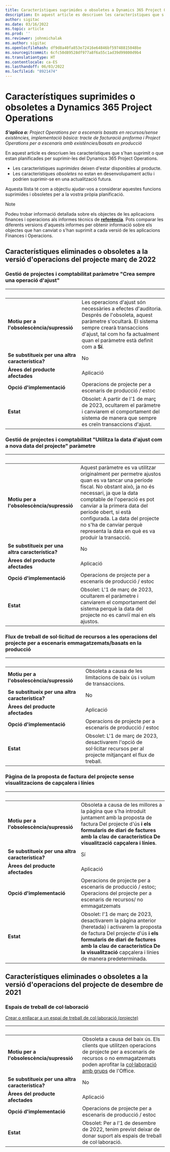 ```yaml
---
title: Característiques suprimides o obsoletes a Dynamics 365 Project Operations
description: En aquest article es descriuen les característiques que s'han suprimit o que estan planificades per suprimir-les del Dynamics 365 Project Operations.
author: sigitac
ms.date: 03/16/2022
ms.topic: article
ms.prod: ''
ms.reviewer: johnmichalak
ms.author: sigitac
ms.openlocfilehash: df9d8a40fa853e72416e64846bf59748815048be
ms.sourcegitcommit: 6cfc50d89528df977a8f6a55c1ad39d99800d9b4
ms.translationtype: HT
ms.contentlocale: ca-ES
ms.lasthandoff: 06/03/2022
ms.locfileid: "8921474"
---
```

# <a name="removed-or-deprecated-features-in-dynamics-365-project-operations"></a>Característiques suprimides o obsoletes a Dynamics 365 Project Operations

_**S'aplica a:** Project Operations per a escenaris basats en recursos/sense existències, implementació bàsica: tracte de facturació proforma i Project Operations per a escenaris amb existències/basats en producció_

En aquest article es descriuen les característiques que s'han suprimit o que estan planificades per suprimir-les del Dynamics 365 Project Operations.

- Les característiques *suprimides* deixen d'estar disponibles al producte.
- Les característiques *obsoletes* no estan en desenvolupament actiu i podrien suprimir-se en una actualització futura.

Aquesta llista té com a objectiu ajudar-vos a considerar aquestes funcions suprimides i obsoletes per a la vostra pròpia planificació.

> [!NOTE]
> Podeu trobar informació detallada sobre els objectes de les aplicacions finances i operacions als informes tècnics de [**referència**](/dynamics/s-e/global/axtechrefrep_61). Pots comparar les diferents versions d'aquests informes per obtenir informació sobre els objectes que han canviat o s'han suprimit a cada versió de les aplicacions Finances i Operacions.

## <a name="features-removed-or-deprecated-in-the-project-operations-march-2022-release"></a>Característiques eliminades o obsoletes a la versió d'operacions del projecte març de 2022

### <a name="project-management-and-accounting-always-create-adjustment-transaction-parameter"></a>Gestió de projectes i comptabilitat paràmetre "Crea sempre una operació d'ajust"

| &nbsp; | &nbsp; |
|--------|--------|
| **Motiu per a l'obsolescència/supressió** | Les operacions d'ajust són necessàries a efectes d'auditoria. Després de l'obsoleta, aquest paràmetre s'ocultarà. El sistema sempre crearà transaccions d'ajust, tal com ho fa actualment quan el paràmetre està definit com a **Sí**. |
| **Se substitueix per una altra característica?** | No |
| **Àrees del producte afectades** | Aplicació |
| **Opció d'implementació** | Operacions de projecte per a escenaris de producció / estoc |
| **Estat** | Obsolet: A partir de l'1 de març de 2023, ocultarem el paràmetre i canviarem el comportament del sistema de manera que sempre es creïn transaccions d'ajust. |

### <a name="project-management-and-accounting-use-adjustment-date-as-new-project-date-parameter"></a>Gestió de projectes i comptabilitat "Utilitza la data d'ajust com a nova data del projecte" paràmetre

| &nbsp; | &nbsp; |
|--------|--------|
| **Motiu per a l'obsolescència/supressió** | Aquest paràmetre es va utilitzar originalment per permetre ajustos quan es va tancar una període fiscal. No obstant això, ja no és necessari, ja que la data comptable de l'operació es pot canviar a la primera data del període obert, si està configurada. La data del projecte no s'ha de canviar perquè representa la data en què es va produir la transacció. |
| **Se substitueix per una altra característica?** | No |
| **Àrees del producte afectades** | Aplicació |
| **Opció d'implementació** | Operacions de projecte per a escenaris de producció / estoc |
| **Estat** | Obsolet: L'1 de març de 2023, ocultarem el paràmetre i canviarem el comportament del sistema perquè la data del projecte no es canviï mai en els ajustos. |

### <a name="resource-request-workflow-in-project-operations-for-stockedproduction-based-scenarios"></a>Flux de treball de sol·licitud de recursos a les operacions del projecte per a escenaris emmagatzemats/basats en la producció

| &nbsp; | &nbsp; |
|--------|--------|
| **Motiu per a l'obsolescència/supressió** | Obsoleta a causa de les limitacions de baix ús i volum de transaccions. |
| **Se substitueix per una altra característica?** | No |
| **Àrees del producte afectades** | Aplicació |
| **Opció d'implementació** | Operacions de projecte per a escenaris de producció / estoc |
| **Estat** | Obsolet: L'1 de març de 2023, desactivarem l'opció de sol·licitar recursos per al projecte mitjançant el flux de treball. |

### <a name="project-invoice-proposal-page-without-header-and-lines-views"></a>Pàgina de la proposta de factura del projecte sense visualitzacions de capçalera i línies

| &nbsp; | &nbsp; |
|--------|--------|
| **Motiu per a l'obsolescència/supressió** | Obsoleta a causa de les millores a la pàgina que s'ha introduït juntament amb la proposta de factura Del projecte d'ús **i els formularis de diari de factures amb la clau de característica De visualització capçalera i línies**. |
| **Se substitueix per una altra característica?** | Sí |
| **Àrees del producte afectades** | Aplicació |
| **Opció d'implementació** | Operacions de projecte per a escenaris de producció / estoc; Operacions del projecte per a escenaris de recursos/ no emmagatzemats |
| **Estat** | Obsolet: l'1 de març de 2023, desactivarem la pàgina anterior (heretada) i activarem la proposta de factura Del projecte d'ús **i els formularis de diari de factures amb la clau de característica De la visualització** capçalera i línies de manera predeterminada. |

## <a name="features-removed-or-deprecated-in-the-project-operations-december-2021-release"></a>Característiques eliminades o obsoletes a la versió d'operacions del projecte de desembre de 2021

### <a name="collaboration-workspaces"></a>Espais de treball de col·laboració

[Crear o enllaçar a un espai de treball de col·laboració (projecte)](/dynamicsax-2012/appuser-itpro/create-or-link-to-a-collaboration-workspace-project)

| &nbsp; | &nbsp; |
|--------|--------|
| **Motiu per a l'obsolescència/supressió** | Obsoleta a causa del baix ús. Els clients que utilitzen operacions de projecte per a escenaris de recursos o no emmagatzemats poden aprofitar la [col·laboració amb grups](../project-management/collaboration-groups.md) de l'Office. |
| **Se substitueix per una altra característica?** | No |
| **Àrees del producte afectades** | Aplicació  |
| **Opció d'implementació** | Operacions de projecte per a escenaris de producció / estoc |
| **Estat** | Obsolet: Per a l'1 de desembre de 2022, tenim previst deixar de donar suport als espais de treball de col·laboració. |
